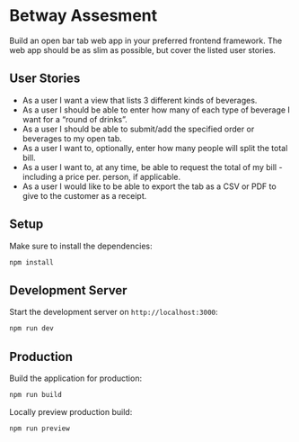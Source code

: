 # Betway Assesment

Build an open bar tab web app in your preferred frontend framework. The web app should be as slim as possible, but cover the listed user stories.

## User Stories

- As a user I want a view that lists 3 different kinds of beverages.
- As a user I should be able to enter how many of each type of beverage I want for a “round of drinks”.
- As a user I should be able to submit/add the specified order or beverages to my open tab.
- As a user I want to, optionally, enter how many people will split the total bill.
- As a user I want to, at any time, be able to request the total of my bill - including a price per. person, if applicable.
- As a user I would like to be able to export the tab as a CSV or PDF to give to the customer as a receipt.

## Setup

Make sure to install the dependencies:

```bash
npm install
```

## Development Server

Start the development server on `http://localhost:3000`:

```bash
npm run dev
```

## Production

Build the application for production:

```bash
npm run build
```

Locally preview production build:

```bash
npm run preview
```
